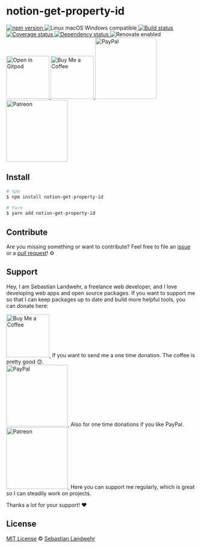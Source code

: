 <!-- TITLE/ -->
# notion-get-property-id
<!-- /TITLE -->

<!-- BADGES/ -->
  <p>
    <a href="https://npmjs.org/package/notion-get-property-id">
      <img
        src="https://img.shields.io/npm/v/notion-get-property-id.svg"
        alt="npm version"
      >
    </a><img src="https://img.shields.io/badge/os-linux%20%7C%C2%A0macos%20%7C%C2%A0windows-blue" alt="Linux macOS Windows compatible"><a href="https://github.com/dword-design/notion-get-property-id/actions">
      <img
        src="https://github.com/dword-design/notion-get-property-id/workflows/build/badge.svg"
        alt="Build status"
      >
    </a><a href="https://codecov.io/gh/dword-design/notion-get-property-id">
      <img
        src="https://codecov.io/gh/dword-design/notion-get-property-id/branch/master/graph/badge.svg"
        alt="Coverage status"
      >
    </a><a href="https://david-dm.org/dword-design/notion-get-property-id">
      <img src="https://img.shields.io/david/dword-design/notion-get-property-id" alt="Dependency status">
    </a><img src="https://img.shields.io/badge/renovate-enabled-brightgreen" alt="Renovate enabled"><br/><a href="https://gitpod.io/#https://github.com/dword-design/notion-get-property-id">
      <img
        src="https://gitpod.io/button/open-in-gitpod.svg"
        alt="Open in Gitpod"
        width="114"
      >
    </a><a href="https://www.buymeacoffee.com/dword">
      <img
        src="https://www.buymeacoffee.com/assets/img/guidelines/download-assets-sm-2.svg"
        alt="Buy Me a Coffee"
        width="114"
      >
    </a><a href="https://paypal.me/SebastianLandwehr">
      <img
        src="https://sebastianlandwehr.com/images/paypal.svg"
        alt="PayPal"
        width="163"
      >
    </a><a href="https://www.patreon.com/dworddesign">
      <img
        src="https://sebastianlandwehr.com/images/patreon.svg"
        alt="Patreon"
        width="163"
      >
    </a>
</p>
<!-- /BADGES -->

<!-- DESCRIPTION/ -->

<!-- /DESCRIPTION -->

<!-- INSTALL/ -->
## Install

```bash
# npm
$ npm install notion-get-property-id

# Yarn
$ yarn add notion-get-property-id
```
<!-- /INSTALL -->

<!-- LICENSE/ -->
## Contribute

Are you missing something or want to contribute? Feel free to file an [issue](https://github.com/dword-design/notion-get-property-id/issues) or a [pull request](https://github.com/dword-design/notion-get-property-id/pulls)! ⚙️

## Support

Hey, I am Sebastian Landwehr, a freelance web developer, and I love developing web apps and open source packages. If you want to support me so that I can keep packages up to date and build more helpful tools, you can donate here:

<p>
  <a href="https://www.buymeacoffee.com/dword">
    <img
      src="https://www.buymeacoffee.com/assets/img/guidelines/download-assets-sm-2.svg"
      alt="Buy Me a Coffee"
      width="114"
    >
  </a>&nbsp;If you want to send me a one time donation. The coffee is pretty good 😊.<br/>
  <a href="https://paypal.me/SebastianLandwehr">
    <img
      src="https://sebastianlandwehr.com/images/paypal.svg"
      alt="PayPal"
      width="163"
    >
  </a>&nbsp;Also for one time donations if you like PayPal.<br/>
  <a href="https://www.patreon.com/dworddesign">
    <img
      src="https://sebastianlandwehr.com/images/patreon.svg"
      alt="Patreon"
      width="163"
    >
  </a>&nbsp;Here you can support me regularly, which is great so I can steadily work on projects.
</p>

Thanks a lot for your support! ❤️

## License

[MIT License](https://opensource.org/licenses/MIT) © [Sebastian Landwehr](https://sebastianlandwehr.com)
<!-- /LICENSE -->
